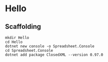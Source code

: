 # Hello

## Scaffolding

```shell
mkdir Hello
cd Hello
dotnet new console -o Spreadsheet.Console
cd Spreadsheet.Console
dotnet add package ClosedXML --version 0.97.0
```
